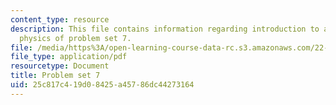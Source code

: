```yaml
---
content_type: resource
description: This file contains information regarding introduction to applied nuclear
  physics of problem set 7.
file: /media/https%3A/open-learning-course-data-rc.s3.amazonaws.com/22-02-introduction-to-applied-nuclear-physics-spring-2012/25c817c419d08425a45786dc44273164_MIT22_02S12_pset7.pdf
file_type: application/pdf
resourcetype: Document
title: Problem set 7
uid: 25c817c4-19d0-8425-a457-86dc44273164
---
```

